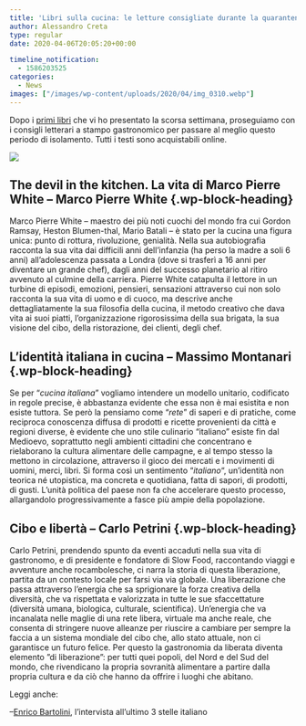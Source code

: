 ```yaml
---
title: 'Libri sulla cucina: le letture consigliate durante la quarantena. Parte 2'
author: Alessandro Creta
type: regular
date: 2020-04-06T20:05:20+00:00

timeline_notification:
  - 1586203525
categories:
  - News
images: ["/images/wp-content/uploads/2020/04/img_0310.webp"]
---
```

Dopo i <a rel="noreferrer noopener" href="https://aleepepe.com/2020/04/02/libri-cucina/" target="_blank">primi libri</a> che vi ho presentato la scorsa settimana, proseguiamo con i consigli letterari a stampo gastronomico per passare al meglio questo periodo di isolamento. Tutti i testi sono acquistabili online.


![](/images/wp-content/uploads/2020/04/img_0300.webp)


## The devil in the kitchen. La vita di Marco Pierre White &#8211; Marco Pierre White {.wp-block-heading}

Marco Pierre White &#8211; maestro dei più noti cuochi del mondo fra cui Gordon Ramsay, Heston Blumen-thal, Mario Batali &#8211; è stato per la cucina una figura unica: punto di rottura, rivoluzione, genialità. Nella sua autobiografia racconta la sua vita dai difficili anni dell&#8217;infanzia (ha perso la madre a soli 6 anni) all&#8217;adolescenza passata a Londra (dove si trasferì a 16 anni per diventare un grande chef), dagli anni del successo planetario al ritiro avvenuto al culmine della carriera. Pierre White catapulta il lettore in un turbine di episodi, emozioni, pensieri, sensazioni attraverso cui non solo racconta la sua vita di uomo e di cuoco, ma descrive anche dettagliatamente la sua filosofia della cucina, il metodo creativo che dava vita ai suoi piatti, l&#8217;organizzazione rigorosissima della sua brigata, la sua visione del cibo, della ristorazione, dei clienti, degli chef. 

## L&#8217;identità italiana in cucina &#8211; Massimo Montanari {.wp-block-heading}

Se per &#8220;_cucina_ _italiana_&#8221; vogliamo intendere un modello unitario, codificato in regole precise, è abbastanza evidente che essa non è mai esistita e non esiste tuttora. Se però la pensiamo come &#8220;_rete_&#8221; di saperi e di pratiche, come reciproca conoscenza diffusa di prodotti e ricette provenienti da città e regioni diverse, è evidente che uno stile culinario &#8220;italiano&#8221; esiste fin dal Medioevo, soprattutto negli ambienti cittadini che concentrano e rielaborano la cultura alimentare delle campagne, e al tempo stesso la mettono in circolazione, attraverso il gioco dei mercati e i movimenti di uomini, merci, libri. Si forma così un sentimento &#8220;_italiano_&#8220;, un&#8217;identità non teorica né utopistica, ma concreta e quotidiana, fatta di sapori, di prodotti, di gusti. L&#8217;unità politica del paese non fa che accelerare questo processo, allargandolo progressivamente a fasce più ampie della popolazione.

## Cibo e libertà &#8211; Carlo Petrini {.wp-block-heading}

Carlo Petrini, prendendo spunto da eventi accaduti nella sua vita di gastronomo, e di presidente e fondatore di Slow Food, raccontando viaggi e avventure anche rocambolesche, ci narra la storia di questa liberazione, partita da un contesto locale per farsi via via globale. Una liberazione che passa attraverso l&#8217;energia che sa sprigionare la forza creativa della diversità, che va rispettata e valorizzata in tutte le sue sfaccettature (diversità umana, biologica, culturale, scientifica). Un&#8217;energia che va incanalata nelle maglie di una rete libera, virtuale ma anche reale, che consenta di stringere nuove alleanze per riuscire a cambiare per sempre la faccia a un sistema mondiale del cibo che, allo stato attuale, non ci garantisce un futuro felice. Per questo la gastronomia da liberata diventa elemento &#8221;di liberazione&#8221;: per tutti quei popoli, del Nord e del Sud del mondo, che rivendicano la propria sovranità alimentare a partire dalla propria cultura e da ciò che hanno da offrire i luoghi che abitano.

Leggi anche:

&#8211;<a href="https://aleepepe.com/2020/03/08/enrico-bartolini/" target="_blank" rel="noreferrer noopener">Enrico Bartolini</a>, l&#8217;intervista all&#8217;ultimo 3 stelle italiano